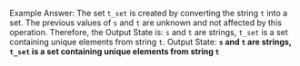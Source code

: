 Example Answer:
The set `t_set` is created by converting the string `t` into a set. The previous values of `s` and `t` are unknown and not affected by this operation. Therefore, the Output State is: `s` and `t` are strings, `t_set` is a set containing unique elements from string `t`.
Output State: **`s` and `t` are strings, `t_set` is a set containing unique elements from string `t`**